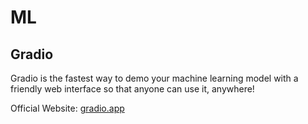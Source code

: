 # ML

## Gradio

Gradio is the fastest way to demo your machine learning model with a friendly web interface so that anyone can use it, anywhere!

Official Website: [gradio.app](https://www.gradio.app/)
